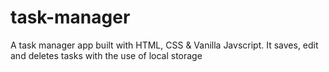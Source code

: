 # task-manager
A task manager app built with HTML, CSS & Vanilla Javscript.
It saves, edit and deletes tasks with the use of local storage
